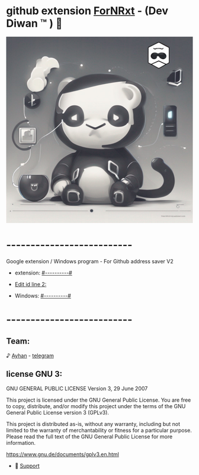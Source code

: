 # github extension [ForNRxt](https://t.me/ForNRxt) - (Dev Diwan ™ ) 🍃

<img alt="" src="git.png"
     width="630" />

# -------------------------- 


 Google extension / Windows program - For Github address saver 
 V2 
 
- extension: [#----------#](https://github.com/ayhan-dev/github-extension/tree/main/extension)
- [Edit‌ id line 2:](https://github.com/ayhan-dev/github-extension/blob/main/extension/popup/popup.js)

- Windows: [#----------#](https://github.com/ayhan-dev/github-extension/tree/main/exe) 

 
# -------------------------- 

 
## Team:  
♪ [Ayhan](https://ayhan-dev.dev) - [telegram](https://t.me/ayhan_gy)

 
 ## license GNU 3:

GNU GENERAL PUBLIC LICENSE
Version 3, 29 June 2007

This project is licensed under the GNU General Public License. You are free to copy, distribute, and/or modify this project under the terms of the GNU General Public License version 3 (GPLv3).

This project is distributed as-is, without any warranty, including but not limited to the warranty of merchantability or fitness for a particular purpose. Please read the full text of the GNU General Public License for more information.

https://www.gnu.de/documents/gplv3.en.html




- 🍃 [Support](https://t.me/ForNRxt)
